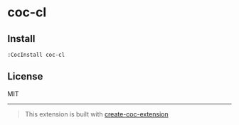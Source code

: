# coc-cl

## Install

`:CocInstall coc-cl`

## License

MIT

---

> This extension is built with [create-coc-extension](https://github.com/fannheyward/create-coc-extension)
